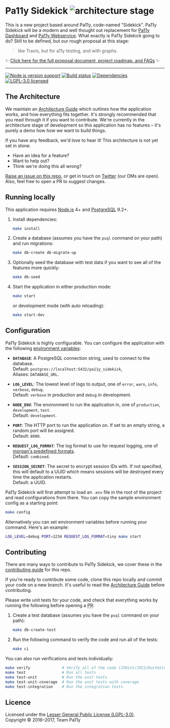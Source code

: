 
# Pa11y Sidekick ![architecture stage][status-badge]

This is a new project based around Pa11y, code-named "Sidekick". Pa11y Sidekick will be a modern and well thought out replacement for [Pa11y Dashboard] and [Pa11y Webservice]. What exactly is Pa11y Sidekick going to do? Still to be defined, but our rough proposal at this stage:

  > like Travis, but for a11y testing, and with graphs.

:sparkles: [Click here for the full proposal document, project roadmap, and FAQs](PROPOSAL.md) :sparkles:

---


[![Node.js version support][shield-node]][info-node]
[![Build status][shield-build]][info-build]
[![Dependencies][shield-dependencies]][info-dependencies]
[![LGPL-3.0 licensed][shield-license]][info-license]


## The Architecture

We maintain an [Architecture Guide](ARCHITECTURE.md) which outlines how the application works, and how everything fits together. It's strongly recommended that you read through it if you want to contribute. We're currently in the architecture stage of development so this application has no features – it's purely a demo how _how_ we want to build things.

If you have any feedback, we'd love to hear it! This architecture is not yet set in stone.

  - Have an idea for a feature?
  - Want to help out?
  - Think we're doing this all wrong?

[Raise an issue on this repo][issues], or get in touch on [Twitter][twitter] (our DMs are open). Also, feel free to open a PR to suggest changes.


## Running locally

This application requires [Node.js] 4+ and [PostgreSQL] 9.2+.

  1. Install dependencies:

     ```sh
     make install
     ```

  2. Create a database (assumes you have the `psql` command on your path) and run migrations:

     ```sh
     make db-create db-migrate-up
     ```

  3. Optionally seed the database with test data if you want to see all of the features more quickly:

     ```sh
     make db-seed
     ```

  4. Start the application in either production mode:

     ```sh
     make start
     ```

     or development mode (with auto reloading):

     ```sh
     make start-dev
     ```


## Configuration

Pa11y Sidekick is highly configurable. You can configure the application with the following [environment variables]:

  - **`DATABASE`**: A PostgreSQL connection string, used to connect to the database.<br/>
    Default: `postgres://localhost:5432/pa11y_sidekick`,<br/>
    Aliases: `DATABASE_URL`.

  - **`LOG_LEVEL`**: The lowest level of logs to output, one of `error`, `warn`, `info`, `verbose`, `debug`.<br/>
    Default: `verbose` in production and `debug` in development.

  - **`NODE_ENV`**: The environment to run the application in, one of `production`, `development`, `test`.<br/>
    Default: `development`.

  - **`PORT`**: The HTTP port to run the application on. If set to an empty string, a random port will be assigned.<br/>
    Default: `8080`.

  - **`REQUEST_LOG_FORMAT`**: The log format to use for request logging, one of [morgan's predefined formats][morgan-formats].<br/>
    Default: `combined`.

  - **`SESSION_SECRET`**: The secret to encrypt session IDs with. If not specified, this will default to a UUID which means sessions will be destroyed every time the application restarts.<br/>
    Default: a UUID.

Pa11y Sidekick will first attempt to load an `.env` file in the root of the project and read configurations from there. You can copy the sample environment config as a starting point:

```sh
make config
```

Alternatively you can set environment variables before running your command. Here's an example:

```sh
LOG_LEVEL=debug PORT=1234 REQUEST_LOG_FORMAT=tiny make start
```


## Contributing

There are many ways to contribute to Pa11y Sidekick, we cover these in the [contributing guide](CONTRIBUTING.md) for this repo.

If you're ready to contribute some code, clone this repo locally and commit your code on a new branch. It's useful to read the [Architecture Guide](ARCHITECTURE.md) before contributing.

Please write unit tests for your code, and check that everything works by running the following before opening a <abbr title="pull request">PR</abbr>:

1. Create a test database (assumes you have the `psql` command on your path):

   ```sh
   make db-create-test
   ```

2. Run the following command to verify the code and run all of the tests:

   ```sh
   make ci
   ```

You can also run verifications and tests individually:

```sh
make verify              # Verify all of the code (JSHint/JSCS/Dustmite)
make test                # Run all tests
make test-unit           # Run the unit tests
make test-unit-coverage  # Run the unit tests with coverage
make test-integration    # Run the integration tests
```


## Licence

Licensed under the [Lesser General Public License (LGPL-3.0)](LICENSE).<br/>
Copyright &copy; 2016–2017, Team Pa11y



[environment variables]: https://en.wikipedia.org/wiki/Environment_variable
[issues]: https://github.com/pa11y/sidekick/issues
[morgan-formats]: https://github.com/expressjs/morgan#predefined-formats
[node.js]: https://nodejs.org/
[pa11y dashboard]: https://github.com/pa11y/dashboard
[pa11y webservice]: https://github.com/pa11y/webservice
[postgresql]: http://www.postgresql.org/
[status-badge]: https://img.shields.io/badge/status-architecture-orange.svg
[twitter]: https://twitter.com/pa11yorg

[info-dependencies]: https://gemnasium.com/pa11y/sidekick
[info-license]: LICENSE
[info-node]: package.json
[info-build]: https://travis-ci.org/pa11y/sidekick
[shield-dependencies]: https://img.shields.io/gemnasium/pa11y/sidekick.svg
[shield-license]: https://img.shields.io/badge/license-LGPL%203.0-blue.svg
[shield-node]: https://img.shields.io/badge/node.js%20support-4–6-brightgreen.svg
[shield-build]: https://img.shields.io/travis/pa11y/sidekick/master.svg
